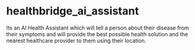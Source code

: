 # healthbridge_ai_assistant

Its an AI Health Assistant which will tell a person about their disease from their symptoms and will provide the best possible health solution and the nearest healthcare provider to them using their location.
